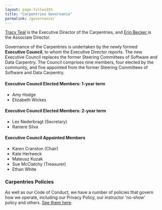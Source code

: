 ```yaml
---
layout: page-fullwidth
title: "Carpentries Governance"
permalink: /governance/
---
```


<a href="{{site.url}}/team/">Tracy Teal</a> is the Executive Director of the Carpentries, and <a href="{{site.url}}/team/">Erin Becker </a> is the Associate Director. 

Governance of the Carpentries is undertaken by the newly formed <strong>Executive Council</strong>, to whom the Executive Director reports. The new Executive Council replaces the former Steering Committees of Software and Data Carpentry. The Council comprises nine members, four elected by the community, and five appointed from the former Steering Committees 
of Software and Data Carpentry. 
 
<h4>Executive Council Elected Members: 1-year term</h4>

- Amy Hodge 
- Elizabeth Wickes 
  
<h4>Executive Council Elected Members: 2-year term</h4>

- Lex Nederbragt (Secretary)
- Raniere Silva 

<h4>Executive Council Appointed Members</h4>

- Karen Cranston  (Chair)
- Kate Hertweck 
- Mateusz Kuzak 
- Sue McClatchy (Treasurer)
- Ethan White

### Carpentries Policies

As well as our Code of Conduct, we have a number of policies that govern how we operate, including our Privacy Policy, our instructor 'no-show' policy and others. [See them here](https://docs.carpentries.org/topic_folders/policies/index.html).

